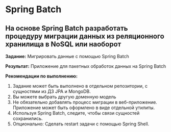 # Spring Batch
## На основе Spring Batch разработать процедуру миграции данных из реляционного хранилища в NoSQL или наоборот

**Задание:**
Мигрировать данные с помощью Spring Batch

**Результат:**
Приложение для пакетных обработок данных на Spring Batch

**Рекомендации по выполнению:**
1. Задание может быть выполнено в отдельном репозитории, с сущностями из ДЗ JPA и MongoDB.
1. Вы можете выбрать другую доменную модель
1. Не обязательно добавлять процесс миграции в веб-приложение. Приложение может быть оформлено в виде отдельной утилиты.
1. Используя Spring Batch, следите, чтобы связи сущностей сохранились.
1. Опционально: Сделать restart задачи с помощью Spring Shell.